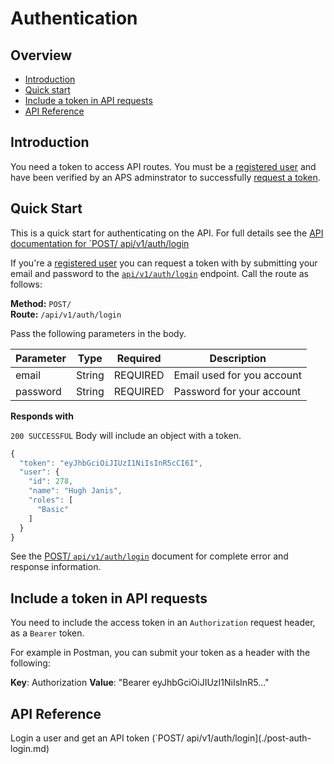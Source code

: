 # Authentication

## Overview

- [Introduction](#introduction)
- [Quick start](#quick-start)
- [Include a token in API requests](include-a-token-in-api-requests)
- [API Reference](#api-reference)

## Introduction

You need a token to access API routes. You must be a
[registered user](../../registration/readme.md) and have been verified by an APS
adminstrator to successfully [request a token](#request-a-token).


## Quick Start

This is a quick start for authenticating on the API. For full details
see the [API documentation for `POST/ api/v1/auth/login](./post-auth-login.md)

If you're a [registered user](../../registration/readme.md) you can request a token
with by submitting your email and password to the [`api/v1/auth/login`](./post-auth-login.md)
endpoint. Call the route as follows:

**Method:** `POST/` \
**Route:** `/api/v1/auth/login`

Pass the following parameters in the body.

| Parameter        | Type         | Required | Description
|------------------|--------------| :------: |----------------------------------|
| email            | String       | REQUIRED | Email used for you account       |
| password         | String       | REQUIRED | Password for your account        |

**Responds with**

`200 SUCCESSFUL`
Body will include an object with a token.

``` Javascript
{
  "token": "eyJhbGciOiJIUzI1NiIsInR5cCI6I",
  "user": {
    "id": 278,
    "name": "Hugh Janis",
    "roles": [
      "Basic"
    ]
  }
}
```

See the [POST/ `api/v1/auth/login`](./post-auth-login.md) document for
complete error and response information.


## Include a token in API requests

You need to include the access token in an `Authorization` request header, as a
`Bearer` token.

For example in Postman, you can submit your token as a header with the following:

**Key**: Authorization
**Value**: "Bearer eyJhbGciOiJIUzI1NiIsInR5..."

## API Reference

Login a user and get an API token
(`POST/ api/v1/auth/login](./post-auth-login.md)

